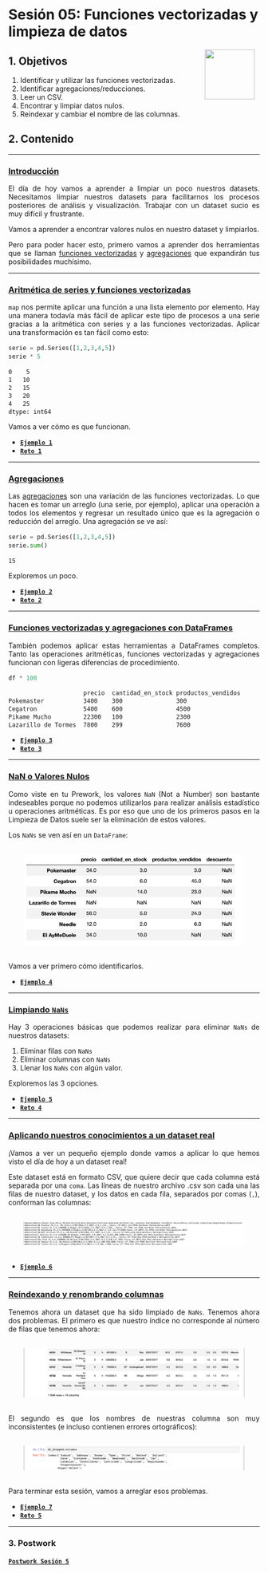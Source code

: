 # Sesión 05: Funciones vectorizadas y limpieza de datos

<img src="https://raw.githubusercontent.com/beduExpert/Introduccion-a-Bases-de-Datos-Diciembre-2020/master/imagenes/pizarron.png" align="right" height="100" width="100" hspace="10">
<div style="text-align: justify;">

## 1. Objetivos

1. Identificar y utilizar las funciones vectorizadas.
2. Identificar agregaciones/reducciones.
3. Leer un CSV.
4. Encontrar y limpiar datos nulos.
5. Reindexar y cambiar el nombre de las columnas.

## 2. Contenido

---

### <ins>Introducción</ins>

El día de hoy vamos a aprender a limpiar un poco nuestros datasets. Necesitamos limpiar nuestros datasets para facilitarnos los procesos posteriores de análisis y visualización. Trabajar con un dataset sucio es muy difícil y frustrante.

Vamos a aprender a encontrar valores nulos en nuestro dataset y limpiarlos.

Pero para poder hacer esto, primero vamos a aprender dos herramientas que se llaman <u>funciones vectorizadas</u> y <u>agregaciones</u> que expandirán tus posibilidades muchísimo.

---

### <ins>Aritmética de series y funciones vectorizadas</ins>

`map` nos permite aplicar una función a una lista elemento por elemento. Hay una manera todavía más fácil de aplicar este tipo de procesos a una serie gracias a la aritmética con series y a las funciones vectorizadas. Aplicar una transformación es tan fácil como esto:

```python
serie = pd.Series([1,2,3,4,5])
serie * 5
```
```
0    5
1   10
2   15
3   20
4   25
dtype: int64
```

Vamos a ver cómo es que funcionan.

- [**`Ejemplo 1`**](Ejemplo-01/README.md)
- [**`Reto 1`**](Reto-01/README.md)

---

### <ins>Agregaciones</ins>

Las <u>agregaciones</u> son una variación de las funciones vectorizadas. Lo que hacen es tomar un arreglo (una serie, por ejemplo), aplicar una operación a todos los elementos y regresar un resultado único que es la agregación o reducción del arreglo. Una agregación se ve así:

```python
serie = pd.Series([1,2,3,4,5])
serie.sum()
```
```
15
```

Exploremos un poco.

- [**`Ejemplo 2`**](Ejemplo-02/README.md)
- [**`Reto 2`**](Reto-02/README.md)

---

### <ins>Funciones vectorizadas y agregaciones con DataFrames</ins>

También podemos aplicar estas herramientas a DataFrames completos. Tanto las operaciones aritméticas, funciones vectorizadas y agregaciones funcionan con ligeras diferencias de procedimiento.

```python
df * 100
```
```
                     precio  cantidad_en_stock productos_vendidos
Pokemaster           3400    300               300
Cegatron             5400    600               4500
Pikame Mucho         22300   100               2300
Lazarillo de Tormes  7800    299               7600
```

- [**`Ejemplo 3`**](Ejemplo-03/README.md)
- [**`Reto 3`**](Reto-03/README.md)

---

### <ins>NaN o Valores Nulos</ins>

Como viste en tu Prework, los valores `NaN` (Not a Number) son bastante indeseables porque no podemos utilizarlos para realizar análisis estadístico u operaciones aritméticas. Es por eso que uno de los primeros pasos en la Limpieza de Datos suele ser la eliminación de estos valores.

Los `NaNs` se ven así en un `DataFrame`:

<div style="padding: 10px; margin: 20px"><img src='./Imgs/sesion-5_45.png'></div>

Vamos a ver primero cómo identificarlos.

- [**`Ejemplo 4`**](Ejemplo-04/README.md)

---

### <ins>Limpiando `NaNs`</ins>

Hay 3 operaciones básicas que podemos realizar para eliminar `NaNs` de nuestros datasets:

1. Eliminar filas con `NaNs`
2. Eliminar columnas con `NaNs`
3. Llenar los `NaNs` con algún valor.

Exploremos las 3 opciones.

- [**`Ejemplo 5`**](Ejemplo-05/README.md)
- [**`Reto 4`**](Reto-04/README.md)

---

### <ins>Aplicando nuestros conocimientos a un dataset real</ins>

¡Vamos a ver un pequeño ejemplo donde vamos a aplicar lo que hemos visto el día de hoy a un dataset real!

Este dataset está en formato CSV, que quiere decir que cada columna está separada por una `coma`. Las líneas de nuestro archivo .csv son cada una las filas de nuestro dataset, y los datos en cada fila, separados por comas (`,`), conforman las columnas:

<div style="padding: 10px; margin: 20px"><img src='./Imgs/sesion-5_1.png'></div>

- [**`Ejemplo 6`**](Ejemplo-06/README.md)

---

### <ins>Reindexando y renombrando columnas</ins>

Tenemos ahora un dataset que ha sido limpiado de `NaNs`. Tenemos ahora dos problemas. El primero es que nuestro índice no corresponde al número de filas que tenemos ahora:

<div style="padding: 10px; margin: 20px"><img src='./Imgs/sesion-5_40.png'></div>

El segundo es que los nombres de nuestras columna son muy inconsistentes (e incluso contienen errores ortográficos):

<div style="padding: 10px; margin: 20px"><img src='./Imgs/sesion-5_46.png'></div>

Para terminar esta sesión, vamos a arreglar esos problemas.

- [**`Ejemplo 7`**](Ejemplo-07/README.md)
- [**`Reto 5`**](Reto-05/README.md)

---

### 3. Postwork

[**`Postwork Sesión 5`**](Postwork/Readme.md)
